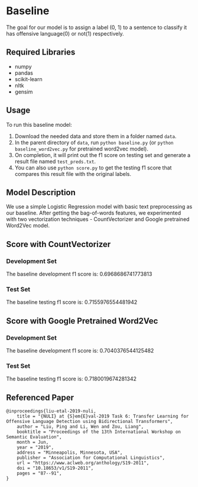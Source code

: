 # Baseline
The goal for our model is to assign a label (0, 1) to a sentence to classify it has offensive language(0) or not(1) respectively.

## Required Libraries
* numpy
* pandas
* scikit-learn
* nltk
* gensim

## Usage
To run this baseline model:
1. Download the needed data and store them in a folder named `data`.
2. In the parent directory of `data`, run `python baseline.py` (or `python baseline_word2vec.py` for pretrained word2vec model).
3. On completion, it will print out the f1 score on testing set and generate a result file named `test_preds.txt`.
4. You can also use `python score.py` to get the testing f1 score that compares this result file with the original labels.

## Model Description
We use a simple Logistic Regression model with basic text preprocessing as our baseline. After getting the bag-of-words features, we experimented with two vectorization techniques - CountVectorizer and Google pretrained Word2Vec model.

## Score with CountVectorizer

### Development Set
The baseline development f1 score is: 0.6968686741773813

### Test Set
The baseline testing f1 score is: 0.7155976554481942

## Score with Google Pretrained Word2Vec

### Development Set
The baseline development f1 score is: 0.7040376544125482

### Test Set
The baseline testing f1 score is: 0.7180019674281342

## Referenced Paper
```
@inproceedings{liu-etal-2019-nuli,
    title = "{NULI} at {S}em{E}val-2019 Task 6: Transfer Learning for Offensive Language Detection using Bidirectional Transformers",
    author = "Liu, Ping and Li, Wen and Zou, Liang",
    booktitle = "Proceedings of the 13th International Workshop on Semantic Evaluation",
    month = Jun,
    year = "2019",
    address = "Minneapolis, Minnesota, USA",
    publisher = "Association for Computational Linguistics",
    url = "https://www.aclweb.org/anthology/S19-2011",
    doi = "10.18653/v1/S19-2011",
    pages = "87--91",
}
```